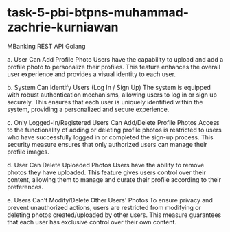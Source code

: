 # task-5-pbi-btpns-muhammad-zachrie-kurniawan
MBanking REST API Golang

a. User Can Add Profile Photo
Users have the capability to upload and add a profile photo to personalize their profiles. This feature enhances the overall user experience and provides a visual identity to each user.

b. System Can Identify Users (Log In / Sign Up)
The system is equipped with robust authentication mechanisms, allowing users to log in or sign up securely. This ensures that each user is uniquely identified within the system, providing a personalized and secure experience.

c. Only Logged-In/Registered Users Can Add/Delete Profile Photos
Access to the functionality of adding or deleting profile photos is restricted to users who have successfully logged in or completed the sign-up process. This security measure ensures that only authorized users can manage their profile images.

d. User Can Delete Uploaded Photos
Users have the ability to remove photos they have uploaded. This feature gives users control over their content, allowing them to manage and curate their profile according to their preferences.

e. Users Can't Modify/Delete Other Users' Photos
To ensure privacy and prevent unauthorized actions, users are restricted from modifying or deleting photos created/uploaded by other users. This measure guarantees that each user has exclusive control over their own content.
